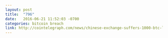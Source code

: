 ```yaml
---
layout: post
title:  "796"
date:   2016-06-21 11:52:03 -0700
categories: bitcoin breach
link: http://cointelegraph.com/news/chinese-exchange-suffers-1000-btc-loss-in-uncertain-service-compromise
---
```

